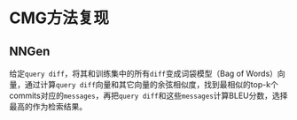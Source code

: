 # CMG方法复现

## NNGen

给定`query diff`，将其和训练集中的所有`diff`变成词袋模型（Bag of Words）向量，通过计算`query diff`向量和其它向量的余弦相似度，找到最相似的top-k个commits对应的`messages`，再把`query diff`和这些`messages`计算BLEU分数，选择最高的作为检索结果。


